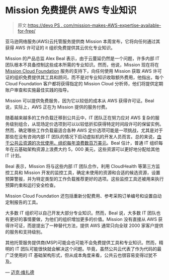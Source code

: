 # Mission 免费提供 AWS 专业知识

> 原文:[https://devo PS . com/mission-makes-AWS-expertise-available-for-free/](https://devops.com/mission-makes-aws-expertise-available-for-free/)

亚马逊网络服务(AWS)云托管服务提供商 Mission 本周宣布，它将向任何通过其获得 AWS 许可证的 it 组织免费提供其云优化专业知识。

Mission 的产品总监 Alex Beal 表示，由于云蔓延仍然是一个问题，许多内部 IT 团队根本不具备控制这些成本所需的专业知识。然而，他说，Mission 现在将在 [Mission Cloud Foundation](https://www.globenewswire.com/news-release/2020/03/03/1994337/0/en/Mission-Launches-Cloud-Foundation-to-Set-a-Higher-Standard-for-AWS-Cost-Optimization-and-Governance.html) 服务的支持下，向任何使用 Mission 获取 AWS 许可证的组织免费提供其工具和顾问，而不是对专业知识收取额外费用，他指出，每个 Cloud Foundation 客户都将获得指定的 Mission Cloud 分析师，他们将提供定期账户审查和实施最佳实践的指导。

Mission 可以提供免费服务，因为它以较低的成本从 AWS 获得许可证。Beal 说，实际上，AWS 正在为 Mission 提供的服务付费。

随着越来越多的工作负载迁移到公共云中，IT 团队正在努力应对 AWS 复杂的服务级别组合，从现场定价选项到可以以较低折扣获得特定时间段许可的保留实例。然而，确定哪些工作负载最适合各种 AWS 定价选项可能是一项挑战，尤其是对于那些在没有咨询内部 IT 团队的情况下启动虚拟机的开发人员而言。总的来说，[由于公共云资源的次优使用，组织每年浪费数百万美元](https://smartermsp.com/optimizing-cloud-experiences-could-be-the-next-big-opportunity/)。Beal 估计，普通 IT 组织每年在云基础架构资源上浪费大约 5，000 美元，这些资源可以更好地分配给其他 IT 计划。

Beal 表示，Mission 将与这些内部 IT 团队合作，利用 CloudHealth 等第三方监控工具和 Mission 开发的监控工具，确定未使用的资源和合适的候选资源，设置预算警报，并为特定类型的工作负载推荐更好的选项。这些监控工具还被用来执行预算约束和运行安全检查。

Mission Cloud Foundation 还包括重新分配费用、参考采购订单编号和设置自动定制报告的工具。

大多数 IT 组织可以自己开发大部分专业知识。然而，Beal 说，大多数 IT 团队也有更好的事情要做，为他们的组织增加更多的价值。Mission 没有直接从 AWS 获得许可证，而是提出了一种替代方法，提供 AWS 通常只向全球 2000 家客户提供的服务和支持级别。

其他托管服务提供商(MSP)可能会也可能不会免费提供工具和专业知识。然而，精明的 IT 团队可能很快就会解决这个问题。毕竟，虽然公共云代表了作为代码的最广泛使用的 IT 基础架构形式，但从成本角度来看，公共云也很容易变得过犹不及。

— [迈克·维扎德](https://devops.com/author/mike-vizard/)